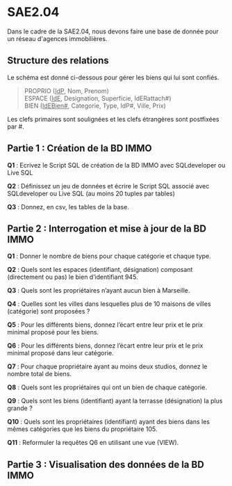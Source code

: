 # SAE2.04

Dans le cadre de la SAE2.04, nous devons faire une base de donnée pour un réseau d'agences immobilières.

## Structure des relations

Le schéma est donné ci-dessous pour gérer les biens qui lui sont confiés.


>   PROPRIO     (<u>IdP</u>, Nom, Prenom) </br>
>   ESPACE      (<u>IdE</u>, Designation, Superficie, IdERattach#) </br>
>   BIEN        (<u>IdEBien#</u>, Categorie, Type, IdP#, Ville, Prix)

Les clefs primaires sont soulignées et les clefs étrangères sont postfixées par #.

## Partie 1 : Création de la BD IMMO

**Q1** : Ecrivez le Script SQL de création de la BD IMMO avec SQLdeveloper ou Live SQL

**Q2** : Définissez un jeu de données et écrire le Script SQL associé avec SQLdeveloper ou Live SQL (au moins 20 tuples par tables)

**Q3** : Donnez, en csv, les tables de la base.

## Partie 2 : Interrogation et mise à jour de la BD IMMO

**Q1** : Donner le nombre de biens pour chaque catégorie et chaque type.

**Q2** : Quels sont les espaces (identifiant, désignation) composant (directement ou pas) le bien d’identifiant 945.

**Q3** : Quels sont les propriétaires n’ayant aucun bien à Marseille.

**Q4** : Quelles sont les villes dans lesquelles plus de 10 maisons de villes (catégorie) sont proposées ?

**Q5** : Pour les différents biens, donnez l’écart entre leur prix et le prix minimal proposé pour les biens.

**Q6** : Pour les différents biens, donnez l’écart entre leur prix et le prix minimal proposé dans leur catégorie.

**Q7** : Pour chaque propriétaire ayant au moins deux studios, donnez le nombre total de biens.

**Q8** : Quels sont les propriétaires qui ont un bien de chaque catégorie.

**Q9** : Quels sont les biens (identifiant) ayant la terrasse (désignation) la plus grande ?

**Q10** : Quels sont les propriétaires (identifiant) ayant des biens dans les mêmes catégories que les biens du propriétaire 105.

**Q11** : Reformuler la requêtes Q6 en utilisant une vue (VIEW).

## Partie 3 : Visualisation des données de la BD IMMO